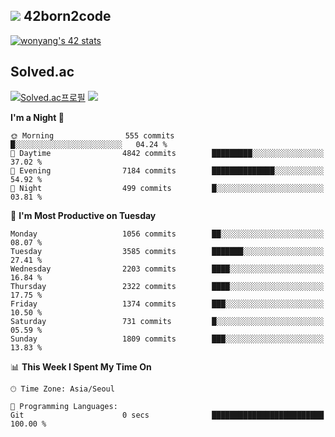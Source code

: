 
## <img src="https://img.shields.io/badge/-000000?style=flat&logo=42&logoColor=white"> 42born2code
<!--[![wonyang's 42 stats](https://badge42.vercel.app/api/v2/cl5nhe5b6007809kydha7ht42/stats?cursusId=21&coalitionId=88)](https://profile.intra.42.fr/users/wonyang)-->

[![wonyang's 42 stats](https://badge.mediaplus.ma/starryblue/wonyang?1337Badge=off&UM6P=off)](https://github.com/oakoudad/badge42)

## Solved.ac
[![Solved.ac프로필](http://mazassumnida.wtf/api/v2/generate_badge?boj=bennyws)](https://solved.ac/bennyws)
<a href="https://solved.ac/bennyws"><img src="http://mazandi.herokuapp.com/api?handle=bennyws&theme=cold"/></a>

<!--START_SECTION:waka-->
**I'm a Night 🦉** 

```text
🌞 Morning                555 commits         █░░░░░░░░░░░░░░░░░░░░░░░░   04.24 % 
🌆 Daytime                4842 commits        █████████░░░░░░░░░░░░░░░░   37.02 % 
🌃 Evening                7184 commits        ██████████████░░░░░░░░░░░   54.92 % 
🌙 Night                  499 commits         █░░░░░░░░░░░░░░░░░░░░░░░░   03.81 % 
```
📅 **I'm Most Productive on Tuesday** 

```text
Monday                   1056 commits        ██░░░░░░░░░░░░░░░░░░░░░░░   08.07 % 
Tuesday                  3585 commits        ███████░░░░░░░░░░░░░░░░░░   27.41 % 
Wednesday                2203 commits        ████░░░░░░░░░░░░░░░░░░░░░   16.84 % 
Thursday                 2322 commits        ████░░░░░░░░░░░░░░░░░░░░░   17.75 % 
Friday                   1374 commits        ███░░░░░░░░░░░░░░░░░░░░░░   10.50 % 
Saturday                 731 commits         █░░░░░░░░░░░░░░░░░░░░░░░░   05.59 % 
Sunday                   1809 commits        ███░░░░░░░░░░░░░░░░░░░░░░   13.83 % 
```


📊 **This Week I Spent My Time On** 

```text
🕑︎ Time Zone: Asia/Seoul

💬 Programming Languages: 
Git                      0 secs              █████████████████████████   100.00 % 
```


<!--END_SECTION:waka-->
